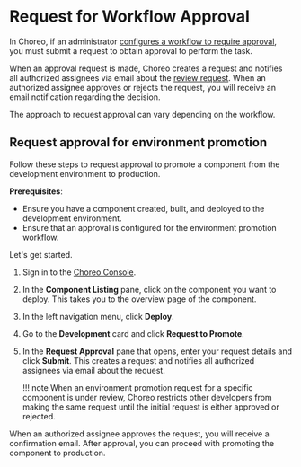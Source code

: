 # Request for Workflow Approval

In Choreo, if an administrator [configures a workflow to require approval](../administer/configure-approvals-for-choreo-workflows.md), you must submit a request to obtain approval to perform the task.

When an approval request is made, Choreo creates a request and notifies all authorized assignees via email about the [review request](../administer/review-workflow-approval-requests.md). When an authorized assignee approves or rejects the request, you will receive an email notification regarding the decision.

The approach to request approval can vary depending on the workflow. 

## Request approval for environment promotion

Follow these steps to request approval to promote a component from the development environment to production. 

**Prerequisites**:

- Ensure you have a component created, built, and deployed to the development environment.
- Ensure that an approval is configured for the environment promotion workflow.

Let's get started.

1. Sign in to the [Choreo Console](https://console.choreo.dev/).
2. In the **Component Listing** pane, click on the component you want to deploy. This takes you to the overview page of the component.
3. In the left navigation menu, click **Deploy**. 
4. Go to the **Development** card and click **Request to Promote**.
5. In the **Request Approval** pane that opens, enter your request details and click **Submit**. This creates a request and notifies all authorized assignees via email about the request. 

    !!! note
         When an environment promotion request for a specific component is under review, Choreo restricts other developers from making the same request until the initial request is either approved or rejected.
   
When an authorized assignee approves the request, you will receive a confirmation email. After approval, you can proceed with promoting the component to production.
